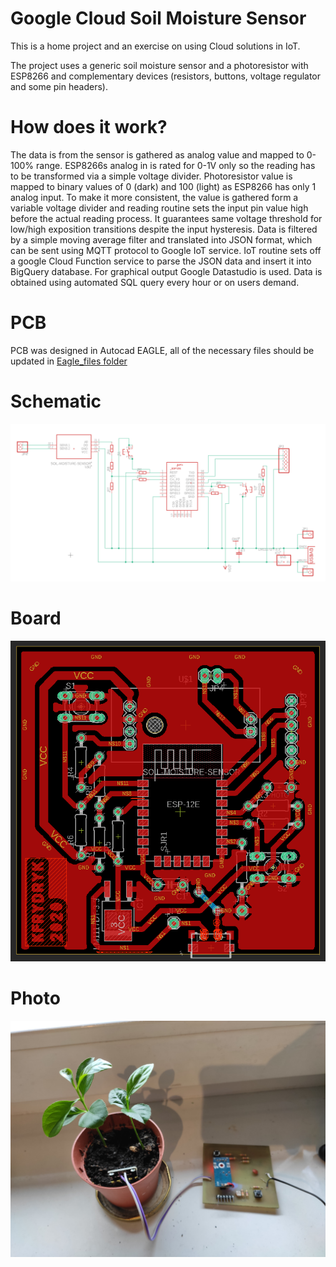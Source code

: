 # Google Cloud Soil Moisture Sensor

This is a home project and an exercise on using Cloud solutions in IoT. 

The project uses a generic soil moisture sensor and a photoresistor with ESP8266 and complementary devices (resistors, buttons, voltage regulator and some pin headers).

# How does it work?

The data is from the sensor is gathered as analog value and mapped to 0-100% range. ESP8266s analog in is rated for 0-1V only so the reading has to be transformed via a simple voltage divider.
Photoresistor value is mapped to binary values of 0 (dark) and 100 (light) as ESP8266 has only 1 analog input. To make it more consistent, the value is gathered form a variable voltage divider and reading routine sets the input pin value high before the actual reading process. It guarantees same voltage threshold for low/high exposition transitions despite the input hysteresis.
Data is filtered by a simple moving average filter and translated into JSON format, which can be sent using MQTT protocol to Google IoT service.
IoT routine sets off a google Cloud Function service to parse the JSON data and insert it into BigQuery database.
For graphical output Google Datastudio is used. Data is obtained using automated SQL query every hour or on users demand.

# PCB
PCB was designed in Autocad EAGLE, all of the necessary files should be updated in [Eagle_files folder](https://github.com/KFrydryk/GCloud-Soil-Moisture-Sensor/tree/master/Eagle_files)

# Schematic

![schematic](https://github.com/KFrydryk/GCloud-Soil-Moisture-Sensor/blob/master/Eagle_files/schematic.png?raw=true "Schematic")

# Board

![Board](https://github.com/KFrydryk/GCloud-Soil-Moisture-Sensor/blob/master/Eagle_files/board.png?raw=true "Board")

# Photo

![Pic](picture.jpg?raw=true "Photo")
